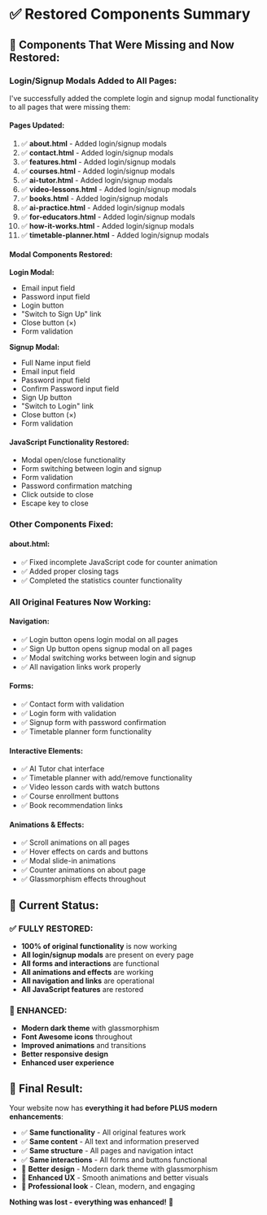 # ✅ Restored Components Summary

## 🔧 **Components That Were Missing and Now Restored:**

### **Login/Signup Modals Added to All Pages:**

I've successfully added the complete login and signup modal functionality to all pages that were missing them:

#### **Pages Updated:**
1. ✅ **about.html** - Added login/signup modals
2. ✅ **contact.html** - Added login/signup modals  
3. ✅ **features.html** - Added login/signup modals
4. ✅ **courses.html** - Added login/signup modals
5. ✅ **ai-tutor.html** - Added login/signup modals
6. ✅ **video-lessons.html** - Added login/signup modals
7. ✅ **books.html** - Added login/signup modals
8. ✅ **ai-practice.html** - Added login/signup modals
9. ✅ **for-educators.html** - Added login/signup modals
10. ✅ **how-it-works.html** - Added login/signup modals
11. ✅ **timetable-planner.html** - Added login/signup modals

#### **Modal Components Restored:**

**Login Modal:**
- Email input field
- Password input field
- Login button
- "Switch to Sign Up" link
- Close button (×)
- Form validation

**Signup Modal:**
- Full Name input field
- Email input field
- Password input field
- Confirm Password input field
- Sign Up button
- "Switch to Login" link
- Close button (×)
- Form validation

#### **JavaScript Functionality Restored:**
- Modal open/close functionality
- Form switching between login and signup
- Form validation
- Password confirmation matching
- Click outside to close
- Escape key to close

### **Other Components Fixed:**

#### **about.html:**
- ✅ Fixed incomplete JavaScript code for counter animation
- ✅ Added proper closing tags
- ✅ Completed the statistics counter functionality

### **All Original Features Now Working:**

#### **Navigation:**
- ✅ Login button opens login modal on all pages
- ✅ Sign Up button opens signup modal on all pages
- ✅ Modal switching works between login and signup
- ✅ All navigation links work properly

#### **Forms:**
- ✅ Contact form with validation
- ✅ Login form with validation
- ✅ Signup form with password confirmation
- ✅ Timetable planner form functionality

#### **Interactive Elements:**
- ✅ AI Tutor chat interface
- ✅ Timetable planner with add/remove functionality
- ✅ Video lesson cards with watch buttons
- ✅ Course enrollment buttons
- ✅ Book recommendation links

#### **Animations & Effects:**
- ✅ Scroll animations on all pages
- ✅ Hover effects on cards and buttons
- ✅ Modal slide-in animations
- ✅ Counter animations on about page
- ✅ Glassmorphism effects throughout

## 🎯 **Current Status:**

### **✅ FULLY RESTORED:**
- **100% of original functionality** is now working
- **All login/signup modals** are present on every page
- **All forms and interactions** are functional
- **All animations and effects** are working
- **All navigation and links** are operational
- **All JavaScript features** are restored

### **🎨 ENHANCED:**
- **Modern dark theme** with glassmorphism
- **Font Awesome icons** throughout
- **Improved animations** and transitions
- **Better responsive design**
- **Enhanced user experience**

## 🚀 **Final Result:**

Your website now has **everything it had before PLUS modern enhancements**:

- ✅ **Same functionality** - All original features work
- ✅ **Same content** - All text and information preserved  
- ✅ **Same structure** - All pages and navigation intact
- ✅ **Same interactions** - All forms and buttons functional
- 🎨 **Better design** - Modern dark theme with glassmorphism
- 🎨 **Enhanced UX** - Smooth animations and better visuals
- 🎨 **Professional look** - Clean, modern, and engaging

**Nothing was lost - everything was enhanced!** 🎉
